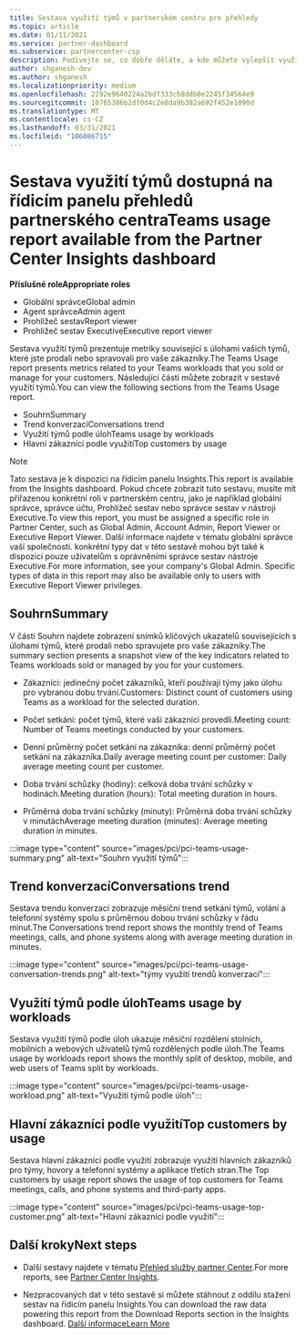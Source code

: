 ```yaml
---
title: Sestava využití týmů v partnerském centru pro přehledy
ms.topic: article
ms.date: 01/11/2021
ms.service: partner-dashboard
ms.subservice: partnercenter-csp
description: Podívejte se, co dobře děláte, a kde můžete vylepšit využívání předplatných týmů, které prodáváte nebo spravujete pro vaše zákazníky.
author: shganesh-dev
ms.author: shganesh
ms.localizationpriority: medium
ms.openlocfilehash: 2292e9640224a2bdf333cb8ddb0e2245f34564e9
ms.sourcegitcommit: 10765386b2df0d4c2e8da9b302a692f452e1090d
ms.translationtype: MT
ms.contentlocale: cs-CZ
ms.lasthandoff: 03/31/2021
ms.locfileid: "106086715"
---
```

# <a name="teams-usage-report-available-from-the-partner-center-insights-dashboard"></a><span data-ttu-id="0903f-103">Sestava využití týmů dostupná na řídicím panelu přehledů partnerského centra</span><span class="sxs-lookup"><span data-stu-id="0903f-103">Teams usage report available from the Partner Center Insights dashboard</span></span>

<span data-ttu-id="0903f-104">**Příslušné role**</span><span class="sxs-lookup"><span data-stu-id="0903f-104">**Appropriate roles**</span></span>

- <span data-ttu-id="0903f-105">Globální správce</span><span class="sxs-lookup"><span data-stu-id="0903f-105">Global admin</span></span>
- <span data-ttu-id="0903f-106">Agent správce</span><span class="sxs-lookup"><span data-stu-id="0903f-106">Admin agent</span></span>
- <span data-ttu-id="0903f-107">Prohlížeč sestav</span><span class="sxs-lookup"><span data-stu-id="0903f-107">Report viewer</span></span>
- <span data-ttu-id="0903f-108">Prohlížeč sestav Executive</span><span class="sxs-lookup"><span data-stu-id="0903f-108">Executive report viewer</span></span>

<span data-ttu-id="0903f-109">Sestava využití týmů prezentuje metriky související s úlohami vašich týmů, které jste prodali nebo spravovali pro vaše zákazníky.</span><span class="sxs-lookup"><span data-stu-id="0903f-109">The Teams Usage report presents metrics related to your Teams workloads that you sold or manage for your customers.</span></span> <span data-ttu-id="0903f-110">Následující části můžete zobrazit v sestavě využití týmů.</span><span class="sxs-lookup"><span data-stu-id="0903f-110">You can view the following sections from the Teams Usage report.</span></span>

- <span data-ttu-id="0903f-111">Souhrn</span><span class="sxs-lookup"><span data-stu-id="0903f-111">Summary</span></span>
- <span data-ttu-id="0903f-112">Trend konverzací</span><span class="sxs-lookup"><span data-stu-id="0903f-112">Conversations trend</span></span>
- <span data-ttu-id="0903f-113">Využití týmů podle úloh</span><span class="sxs-lookup"><span data-stu-id="0903f-113">Teams usage by workloads</span></span>
- <span data-ttu-id="0903f-114">Hlavní zákazníci podle využití</span><span class="sxs-lookup"><span data-stu-id="0903f-114">Top customers by usage</span></span>

 > [!NOTE]
 > <span data-ttu-id="0903f-115">Tato sestava je k dispozici na řídicím panelu Insights.</span><span class="sxs-lookup"><span data-stu-id="0903f-115">This report is available from the Insights dashboard.</span></span> <span data-ttu-id="0903f-116">Pokud chcete zobrazit tuto sestavu, musíte mít přiřazenou konkrétní roli v partnerském centru, jako je například globální správce, správce účtu, Prohlížeč sestav nebo správce sestav v nástroji Executive.</span><span class="sxs-lookup"><span data-stu-id="0903f-116">To view this report, you must be assigned a specific role in Partner Center, such as Global Admin, Account Admin, Report Viewer or Executive Report Viewer.</span></span> <span data-ttu-id="0903f-117">Další informace najdete v tématu globální správce vaší společnosti. konkrétní typy dat v této sestavě mohou být také k dispozici pouze uživatelům s oprávněními správce sestav nástroje Executive.</span><span class="sxs-lookup"><span data-stu-id="0903f-117">For more information, see your company's Global Admin. Specific types of data in this report may also be available only to users with Executive Report Viewer privileges.</span></span>

## <a name="summary"></a><span data-ttu-id="0903f-118">Souhrn</span><span class="sxs-lookup"><span data-stu-id="0903f-118">Summary</span></span>

<span data-ttu-id="0903f-119">V části Souhrn najdete zobrazení snímků klíčových ukazatelů souvisejících s úlohami týmů, které prodali nebo spravujete pro vaše zákazníky.</span><span class="sxs-lookup"><span data-stu-id="0903f-119">The summary section presents a snapshot view of the key indicators related to Teams workloads sold or managed by you for your customers.</span></span>  

- <span data-ttu-id="0903f-120">Zákazníci: jedinečný počet zákazníků, kteří používají týmy jako úlohu pro vybranou dobu trvání.</span><span class="sxs-lookup"><span data-stu-id="0903f-120">Customers: Distinct count of customers using Teams as a workload for the selected duration.</span></span>

- <span data-ttu-id="0903f-121">Počet setkání: počet týmů, které vaši zákazníci provedli.</span><span class="sxs-lookup"><span data-stu-id="0903f-121">Meeting count: Number of Teams meetings conducted by your customers.</span></span>

- <span data-ttu-id="0903f-122">Denní průměrný počet setkání na zákazníka: denní průměrný počet setkání na zákazníka.</span><span class="sxs-lookup"><span data-stu-id="0903f-122">Daily average meeting count per customer: Daily average meeting count per customer.</span></span> 

- <span data-ttu-id="0903f-123">Doba trvání schůzky (hodiny): celková doba trvání schůzky v hodinách.</span><span class="sxs-lookup"><span data-stu-id="0903f-123">Meeting duration (hours): Total meeting duration in hours.</span></span> 

- <span data-ttu-id="0903f-124">Průměrná doba trvání schůzky (minuty): Průměrná doba trvání schůzky v minutách</span><span class="sxs-lookup"><span data-stu-id="0903f-124">Average meeting duration (minutes): Average meeting duration in minutes.</span></span> 

:::image type="content" source="images/pci/pci-teams-usage-summary.png" alt-text="Souhrn využití týmů":::

## <a name="conversations-trend"></a><span data-ttu-id="0903f-126">Trend konverzací</span><span class="sxs-lookup"><span data-stu-id="0903f-126">Conversations trend</span></span>

<span data-ttu-id="0903f-127">Sestava trendu konverzací zobrazuje měsíční trend setkání týmů, volání a telefonní systémy spolu s průměrnou dobou trvání schůzky v řádu minut.</span><span class="sxs-lookup"><span data-stu-id="0903f-127">The Conversations trend report shows the monthly trend of Teams meetings, calls, and phone systems along with average meeting duration in minutes.</span></span>

:::image type="content" source="images/pci/pci-teams-usage-conversation-trends.png" alt-text="týmy využití trendů konverzací":::

## <a name="teams-usage-by-workloads"></a><span data-ttu-id="0903f-129">Využití týmů podle úloh</span><span class="sxs-lookup"><span data-stu-id="0903f-129">Teams usage by workloads</span></span>

<span data-ttu-id="0903f-130">Sestava využití týmů podle úloh ukazuje měsíční rozdělení stolních, mobilních a webových uživatelů týmů rozdělených podle úloh.</span><span class="sxs-lookup"><span data-stu-id="0903f-130">The Teams usage by workloads report shows the monthly split of desktop, mobile, and web users of Teams split by workloads.</span></span>

:::image type="content" source="images/pci/pci-teams-usage-workload.png" alt-text="Využití týmů podle úloh":::

## <a name="top-customers-by-usage"></a><span data-ttu-id="0903f-132">Hlavní zákazníci podle využití</span><span class="sxs-lookup"><span data-stu-id="0903f-132">Top customers by usage</span></span>

<span data-ttu-id="0903f-133">Sestava hlavní zákazníci podle využití zobrazuje využití hlavních zákazníků pro týmy, hovory a telefonní systémy a aplikace třetích stran.</span><span class="sxs-lookup"><span data-stu-id="0903f-133">The Top customers by usage report shows the usage of top customers for Teams meetings, calls, and phone systems and third-party apps.</span></span>

:::image type="content" source="images/pci/pci-teams-usage-top-customer.png" alt-text="Hlavní zákazníci podle využití":::

## <a name="next-steps"></a><span data-ttu-id="0903f-135">Další kroky</span><span class="sxs-lookup"><span data-stu-id="0903f-135">Next steps</span></span>

- <span data-ttu-id="0903f-136">Další sestavy najdete v tématu [Přehled služby partner Center](partner-center-insights.md).</span><span class="sxs-lookup"><span data-stu-id="0903f-136">For more reports, see [Partner Center Insights](partner-center-insights.md).</span></span>

- <span data-ttu-id="0903f-137">Nezpracovaných dat v této sestavě si můžete stáhnout z oddílu stažení sestav na řídicím panelu Insights.</span><span class="sxs-lookup"><span data-stu-id="0903f-137">You can download the raw data powering this report from the Download Reports section in the Insights dashboard.</span></span> [<span data-ttu-id="0903f-138">Další informace</span><span class="sxs-lookup"><span data-stu-id="0903f-138">Learn More</span></span>](pci-download-reports.md) 
